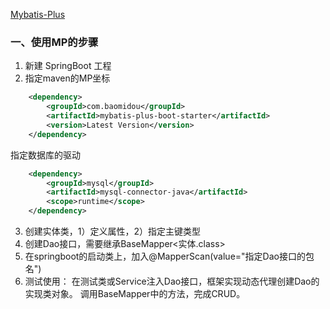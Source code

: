 [Mybatis-Plus](https://mp.baomidou.com/guide/)

### 一、使用MP的步骤
 1. 新建 SpringBoot 工程
 2. 指定maven的MP坐标
```xml
    <dependency>
        <groupId>com.baomidou</groupId>
        <artifactId>mybatis-plus-boot-starter</artifactId>
        <version>Latest Version</version>
    </dependency>
```

指定数据库的驱动
```xml
    <dependency>
        <groupId>mysql</groupId>
        <artifactId>mysql-connector-java</artifactId>
        <scope>runtime</scope>
    </dependency>
```

 3. 创建实体类，1）定义属性，2）指定主键类型
 4. 创建Dao接口，需要继承BaseMapper<实体.class>
 5. 在springboot的启动类上，加入@MapperScan(value="指定Dao接口的包名")
 6. 测试使用：
    在测试类或Service注入Dao接口，框架实现动态代理创建Dao的实现类对象。
    调用BaseMapper中的方法，完成CRUD。